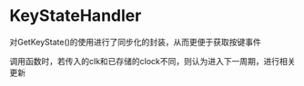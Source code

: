 # KeyStateHandler
对GetKeyState()的使用进行了同步化的封装，从而更便于获取按键事件

调用函数时，若传入的clk和已存储的clock不同，则认为进入下一周期，进行相关更新
